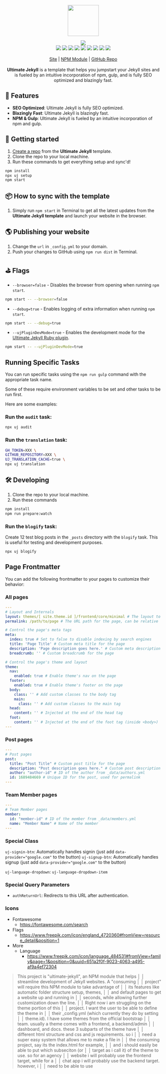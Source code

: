 <p align="center">
  <a href="https://itwcreativeworks.com">
    <img src="https://cdn.itwcreativeworks.com/assets/itw-creative-works/images/logo/itw-creative-works-brandmark-black-x.svg" width="100px">
  </a>
</p>

<p align="center">
  <img src="https://img.shields.io/github/package-json/v/itw-creative-works/ultimate-jekyll-manager.svg">
  <br>
  <img src="https://img.shields.io/librariesio/release/npm/ultimate-jekyll-manager.svg">
  <img src="https://img.shields.io/bundlephobia/min/ultimate-jekyll-manager.svg">
  <img src="https://img.shields.io/codeclimate/maintainability-percentage/itw-creative-works/ultimate-jekyll-manager.svg">
  <img src="https://img.shields.io/npm/dm/ultimate-jekyll-manager.svg">
  <img src="https://img.shields.io/node/v/ultimate-jekyll-manager.svg">
  <img src="https://img.shields.io/website/https/itwcreativeworks.com.svg">
  <img src="https://img.shields.io/github/license/itw-creative-works/ultimate-jekyll-manager.svg">
  <img src="https://img.shields.io/github/contributors/itw-creative-works/ultimate-jekyll-manager.svg">
  <img src="https://img.shields.io/github/last-commit/itw-creative-works/ultimate-jekyll-manager.svg">
  <br>
  <br>
  <a href="https://itwcreativeworks.com">Site</a> | <a href="https://www.npmjs.com/package/ultimate-jekyll-manager">NPM Module</a> | <a href="https://github.com/itw-creative-works/ultimate-jekyll-manager">GitHub Repo</a>
  <br>
  <br>
  <strong>Ultimate Jekyll</strong> is a template that helps you jumpstart your Jekyll sites and is fueled by an intuitive incorporation of npm, gulp, and is fully SEO optimized and blazingly fast.
</p>

## 🦄 Features
* **SEO Optimized**: Ultimate Jekyll is fully SEO optimized.
* **Blazingly Fast**: Ultimate Jekyll is blazingly fast.
* **NPM & Gulp**: Ultimate Jekyll is fueled by an intuitive incorporation of npm and gulp.

## 🚀 Getting started
1. [Create a repo](https://github.com/itw-creative-works/ultimate-jekyll/generate) from the **Ultimate Jekyll** template.
2. Clone the repo to your local machine.
3. Run these commands to get everything setup and sync'd!
```bash
npm install
npx uj setup
npm start
```

## 📦 How to sync with the template
1. Simply run `npm start` in Terminal to get all the latest updates from the **Ultimate Jekyll template** and launch your website in the browser.

## 🌎 Publishing your website
1. Change the `url` in `_config.yml` to your domain.
2. Push your changes to GitHub using `npm run dist` in Terminal.

## ⛳️ Flags
* `--browser=false` - Disables the browser from opening when running `npm start`.
```bash
npm start -- --browser=false
```
* `--debug=true` - Enables logging of extra information when running `npm start`.
```bash
npm start -- --debug=true
```
* `--ujPluginDevMode=true` - Enables the development mode for the [Ultimate Jekyll Ruby plugin](https://github.com/itw-creative-works/jekyll-uj-powertools).
```bash
npm start -- --ujPluginDevMode=true
```

## Running Specific Tasks
You can run specific tasks using the `npm run gulp` command with the appropriate task name.

Some of these require environment variables to be set and other tasks to be run first.

Here are some examples:

### Run the `audit` task:
```bash
npx uj audit
```

### Run the `translation` task:
```bash
GH_TOKEN=XXX \
GITHUB_REPOSITORY=XXX \
UJ_TRANSLATION_CACHE=true \
npx uj translation
```
<!-- Developing -->
## 🛠 Developing
1. Clone the repo to your local machine.
2. Run these commands
```bash
npm install
npm run prepare:watch
```

### Run the `blogify` task:
Create 12 test blog posts in the `_posts` directory with the `blogify` task. This is useful for testing and development purposes.
```bash
npx uj blogify
```

## Page Frontmatter
You can add the following frontmatter to your pages to customize their behavior:

### All pages
```yaml
---
# Layout and Internals
layout: themes/[ site.theme.id ]/frontend/core/minimal # The layout to use for the page, usually 'default' or 'page'
permalink: /path/to/page # The URL path for the page, can be relative

# Control the page's meta tags
meta:
  index: true # Set to false to disable indexing by search engines
  title: 'Page Title' # Custom meta title for the page
  description: 'Page description goes here.' # Custom meta description for the page
  breadcrumb: '' # Custom breadcrumb for the page

# Control the page's theme and layout
theme:
  nav:
    enabled: true # Enable theme's nav on the page
  footer:
    enabled: true # Enable theme's footer on the page
  body:
    class: '' # Add custom classes to the body tag
    main:
      class: '' # Add custom classes to the main tag
  head:
    content: '' # Injected at the end of the head tag
  foot:
    content: '' # Injected at the end of the foot tag (inside <body>)
---
```

### Post pages
```yaml
---
# Post pages
post:
  title: "Post Title" # Custom post title for the page
  description: "Post description goes here." # Custom post description for the page
  author: "author-id" # ID of the author from _data/authors.yml
  id: 1689484669 # Unique ID for the post, used for permalink
---
```

### Team Member pages
```yaml
---
# Team Member pages
member:
  id: "member-id" # ID of the member from _data/members.yml
  name: "Member Name" # Name of the member
---
```

### Special Class
`uj-signin-btn`: Automatically handles signin (just add `data-provider="google.com"` to the button)
`uj-signup-btn`: Automatically handles signup (just add `data-provider="google.com"` to the button)

`uj-language-dropdown`:
`uj-language-dropdown-item`

### Special Query Parameters
* `authReturnUrl`: Redirects to this URL after authentication.

### Icons
* Fontawesome
  * https://fontawesome.com/search
* Flags
  * https://www.freepik.com/icon/england_4720360#fromView=resource_detail&position=1
* More
  * Language
    * https://www.freepik.com/icon/language_484531#fromView=family&page=1&position=0&uuid=651a2f0f-9023-4063-a495-af9a4ef72304

> This project is "ultimate-jekyll", an NPM module that helps   │
│   streamline development of Jekyll websites. A "consuming       │
│   project" will require this NPM module to take advantage of    │
│   its features like automatic folder structure setup, themes,   │
│   and default pages to get a website up and running in          │
│   seconds, while allowing further customization down the line.  │
│   Right now i am struggling on the theme portion of this        │
│   project. I want the user to be able to define the theme in    │
│   their _config.yml (which currently they do by setting         │
│   theme.id). I have some themes from the official bootstrap     │
│   team. usually a theme comes with a frontend, a backend/admin  │
│   dashboard, and docs. these 3 subparts of the theme have       │
│   different html structure and css and js requirements. so i    │
│   need a super easy system that allows me to make a file in     │
│   the consuming project, say its the index.html for example,    │
│   and i should easily be able to put which subseciton (or       │
│   target as i call it) of the theme to use. so for an agency    │
│   website i will probably use the frontend target, while for a  │
│   chat app i will probably use the backend target. however, i   │
│   need to be able to use
